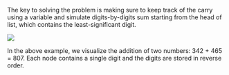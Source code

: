 <!--title={Add Two Numbers: The Intuition}-->

The key to solving the problem is making sure to keep track of the carry using a variable and simulate digits-by-digits sum starting from the head of list, which contains the least-significant digit.

![](../Act1_Images/ATN_2.svg)

In the above example, we visualize the addition of two numbers: 342 + 465 = 807. Each node contains a single digit and the digits are stored in reverse order.